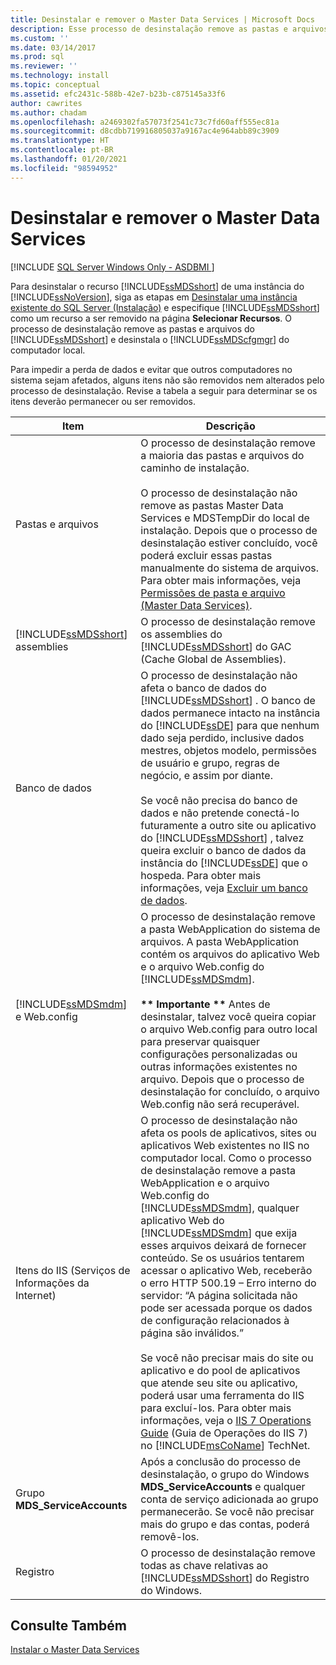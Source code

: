 ```yaml
---
title: Desinstalar e remover o Master Data Services | Microsoft Docs
description: Esse processo de desinstalação remove as pastas e arquivos do Master Data Services e desinstala o Gerenciador de Configuração do Master Data Services do computador local.
ms.custom: ''
ms.date: 03/14/2017
ms.prod: sql
ms.reviewer: ''
ms.technology: install
ms.topic: conceptual
ms.assetid: efc2431c-588b-42e7-b23b-c875145a33f6
author: cawrites
ms.author: chadam
ms.openlocfilehash: a2469302fa57073f2541c73c7fd60aff555ec81a
ms.sourcegitcommit: d8cdbb719916805037a9167ac4e964abb89c3909
ms.translationtype: HT
ms.contentlocale: pt-BR
ms.lasthandoff: 01/20/2021
ms.locfileid: "98594952"
---
```

# <a name="uninstall-and-remove-master-data-services"></a>Desinstalar e remover o Master Data Services
[!INCLUDE [SQL Server Windows Only - ASDBMI ](../../includes/applies-to-version/sql-windows-only-asdbmi.md)]

   Para desinstalar o recurso [!INCLUDE[ssMDSshort](../../includes/ssmdsshort-md.md)] de uma instância do [!INCLUDE[ssNoVersion](../../includes/ssnoversion-md.md)], siga as etapas em [Desinstalar uma instância existente do SQL Server &#40;Instalação&#41;](../../sql-server/install/uninstall-an-existing-instance-of-sql-server-setup.md) e especifique [!INCLUDE[ssMDSshort](../../includes/ssmdsshort-md.md)] como um recurso a ser removido na página **Selecionar Recursos**. O processo de desinstalação remove as pastas e arquivos do [!INCLUDE[ssMDSshort](../../includes/ssmdsshort-md.md)] e desinstala o [!INCLUDE[ssMDScfgmgr](../../includes/ssmdscfgmgr-md.md)] do computador local.  
  
 Para impedir a perda de dados e evitar que outros computadores no sistema sejam afetados, alguns itens não são removidos nem alterados pelo processo de desinstalação. Revise a tabela a seguir para determinar se os itens deverão permanecer ou ser removidos.  
  
|Item|Descrição|  
|----------|-----------------|  
|Pastas e arquivos|O processo de desinstalação remove a maioria das pastas e arquivos do caminho de instalação.<br /><br /> O processo de desinstalação não remove as pastas Master Data Services e MDSTempDir do local de instalação. Depois que o processo de desinstalação estiver concluído, você poderá excluir essas pastas manualmente do sistema de arquivos. Para obter mais informações, veja [Permissões de pasta e arquivo &#40;Master Data Services&#41;](../../master-data-services/folder-and-file-permissions-master-data-services.md).|  
|[!INCLUDE[ssMDSshort](../../includes/ssmdsshort-md.md)] assemblies|O processo de desinstalação remove os assemblies do [!INCLUDE[ssMDSshort](../../includes/ssmdsshort-md.md)] do GAC (Cache Global de Assemblies).|  
|Banco de dados|O processo de desinstalação não afeta o banco de dados do [!INCLUDE[ssMDSshort](../../includes/ssmdsshort-md.md)] . O banco de dados permanece intacto na instância do [!INCLUDE[ssDE](../../includes/ssde-md.md)] para que nenhum dado seja perdido, inclusive dados mestres, objetos modelo, permissões de usuário e grupo, regras de negócio, e assim por diante.<br /><br /> Se você não precisa do banco de dados e não pretende conectá-lo futuramente a outro site ou aplicativo do [!INCLUDE[ssMDSshort](../../includes/ssmdsshort-md.md)] , talvez queira excluir o banco de dados da instância do [!INCLUDE[ssDE](../../includes/ssde-md.md)] que o hospeda. Para obter mais informações, veja [Excluir um banco de dados](../../relational-databases/databases/delete-a-database.md).|  
|[!INCLUDE[ssMDSmdm](../../includes/ssmdsmdm-md.md)] e Web.config|O processo de desinstalação remove a pasta WebApplication do sistema de arquivos. A pasta WebApplication contém os arquivos do aplicativo Web e o arquivo Web.config do [!INCLUDE[ssMDSmdm](../../includes/ssmdsmdm-md.md)].<br /><br /> **\*\* Importante \*\*** Antes de desinstalar, talvez você queira copiar o arquivo Web.config para outro local para preservar quaisquer configurações personalizadas ou outras informações existentes no arquivo. Depois que o processo de desinstalação for concluído, o arquivo Web.config não será recuperável.|  
|Itens do IIS (Serviços de Informações da Internet)|O processo de desinstalação não afeta os pools de aplicativos, sites ou aplicativos Web existentes no IIS no computador local. Como o processo de desinstalação remove a pasta WebApplication e o arquivo Web.config do [!INCLUDE[ssMDSmdm](../../includes/ssmdsmdm-md.md)], qualquer aplicativo Web do [!INCLUDE[ssMDSmdm](../../includes/ssmdsmdm-md.md)] que exija esses arquivos deixará de fornecer conteúdo. Se os usuários tentarem acessar o aplicativo Web, receberão o erro HTTP 500.19 – Erro interno do servidor: “A página solicitada não pode ser acessada porque os dados de configuração relacionados à página são inválidos.”<br /><br /> Se você não precisar mais do site ou aplicativo e do pool de aplicativos que atende seu site ou aplicativo, poderá usar uma ferramenta do IIS para excluí-los. Para obter mais informações, veja o [IIS 7 Operations Guide](/previous-versions/windows/it-pro/windows-server-2008-R2-and-2008/cc732976(v=ws.10)) (Guia de Operações do IIS 7) no [!INCLUDE[msCoName](../../includes/msconame-md.md)] TechNet.|  
|Grupo **MDS_ServiceAccounts**|Após a conclusão do processo de desinstalação, o grupo do Windows **MDS_ServiceAccounts** e qualquer conta de serviço adicionada ao grupo permanecerão. Se você não precisar mais do grupo e das contas, poderá removê-los.|  
|Registro|O processo de desinstalação remove todas as chave relativas ao [!INCLUDE[ssMDSshort](../../includes/ssmdsshort-md.md)] do Registro do Windows.|  
  
## <a name="see-also"></a>Consulte Também  
 [Instalar o Master Data Services](../../master-data-services/install-windows/install-master-data-services.md)  
  
